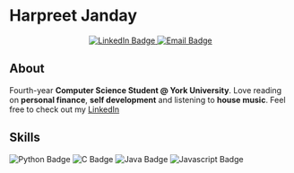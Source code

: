 <h1> Harpreet Janday </h1>

<div id="badges" align="center">
  <a href="https://www.linkedin.com/in/harpreet-janday/" target="_blank">
    <img src="https://img.shields.io/badge/LinkedIn-blue?style=for-the-badge&logo=linkedin&logoColor=white" alt="LinkedIn Badge"/>
  </a>
  <a href="mailto:hjanday01@gmail.com" target="_blank">
    <img src="https://img.shields.io/badge/Email-ECC035?style=for-the-badge&logo=microsoftoutlook&logoColor=black" alt="Email Badge"/>
  </a>
</div>

## About

Fourth-year **Computer Science Student @ York University**. Love reading on **personal finance**, **self development** and listening to **house music**. Feel free to check out my <a href="https://www.linkedin.com/in/harpreet-janday/" target="_blank">LinkedIn</a>

## Skills 

<div id="badges" class="flex flex-wrap justify-center gap-4 p-4">
  <img
    src="https://img.shields.io/badge/Python-27467a?style=for-the-badge&logo=python&logoColor=white"
    alt="Python Badge"
  />
  <img
    src="https://img.shields.io/badge/C-purple?style=for-the-badge&logo=c&logoColor=white"
    alt="C Badge"
  />
  <img
    src="https://img.shields.io/badge/Java-orange?style=for-the-badge&logo=openjdk&logoColor=white"
    alt="Java Badge"
  />
  <img src="https://img.shields.io/badge/Javascript-f5ed56?style=for-the-badge&logo=javascript&logoColor=black" alt="Javascript Badge"/>
</div>

